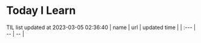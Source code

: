 # Today I Learn 
TIL list updated at 2023-03-05 02:36:40
| name | url | updated time |
| :--- | -- | -- |
